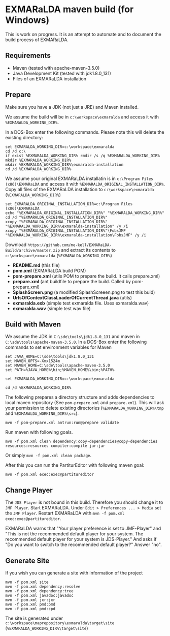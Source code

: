 # EXMARaLDA maven build (for Windows)

This is work on progress. It is an attempt to automate and to document the build process of EXMARaLDA.

## Requirements

- Maven (tested with apache-maven-3.5.0)
- Java Development Kit (tested with jdk1.8.0_131)
- Files of an EXMARaLDA installation

## Prepare

Make sure you have a JDK (not just a JRE) and Maven installed.

We assume the build will be in `c:\workspace\exmaralda` and access it with `%EXMARALDA_WORKING_DIR%`.

In a DOS-Box enter the following commands. Please note this will delete the existing directory:

    set EXMARALDA_WORKING_DIR=c:\workspace\exmaralda
    cd /d c:\
    if exist %EXMARALDA_WORKING_DIR% rmdir /s /q %EXMARALDA_WORKING_DIR%
    mkdir %EXMARALDA_WORKING_DIR%
    mkdir %EXMARALDA_WORKING_DIR%\exmaralda-installation
    cd /d %EXMARALDA_WORKING_DIR%

We assume your original EXMARaLDA installatin is in `c:\Program Files (x86)\EXMARaLDA` and access it with `%EXMARALDA_ORIGINAL_INSTALLATION_DIR%`.
Copy all files of the EXMARaLDA installation to `c:\workspace\exmaralda` (`%EXMARALDA_WORKING_DIR%`)

    set EXMARALDA_ORIGINAL_INSTALLATION_DIR=c:\Program Files (x86)\EXMARaLDA
    echo "%EXMARALDA_ORIGINAL_INSTALLATION_DIR%" "%EXMARALDA_WORKING_DIR%"
    cd /d "%EXMARALDA_ORIGINAL_INSTALLATION_DIR%"
    xcopy "%EXMARALDA_ORIGINAL_INSTALLATION_DIR%" "%EXMARALDA_WORKING_DIR%\exmaralda-installation" /y /i
    xcopy "%EXMARALDA_ORIGINAL_INSTALLATION_DIR%"\FobsJMF "%EXMARALDA_WORKING_DIR%\exmaralda-installation\FobsJMF" /y /i

Download `https://github.com/me-kell/EXMARaLDA-Build/archive/master.zip` and extract its contents to `c:\workspace\exmaralda` (`%EXMARALDA_WORKING_DIR%`)

- **README.md** (this file)
- **pom.xml** (EXMARaLDA build POM)
- **pom-prepare.xml** (utils POM to prepare the build. It calls prepare.xml)
- **prepare.xml** (ant buildfile to prepare the build. Called by pom-prepare.xml)
- **SplashScreen.png** (a modified SplashScreeen.png to test this buid)
- **UrlsOfContextClassLoaderOfCurrentThread.java** (utils)
- **exmaralda.exb** (simple test exmaralda file. Uses exmaralda.wav)
- **exmaralda.wav** (simple test wav file)

## Build with Maven

We assume the JDK in `C:\sde\tools\jdk1.8.0_131` and maven in `C:\sde\tools\apache-maven-3.5.0`.
In a DOS-Box enter the following commands to set environment variables for Maven

    set JAVA_HOME=C:\sde\tools\jdk1.8.0_131
    set MAVEN_OPTS=-Xmx1524m
    set MAVEN_HOME=C:\sde\tools\apache-maven-3.5.0
    set PATH=%JAVA_HOME%\bin;%MAVEN_HOME%\bin;%PATH%

    set EXMARALDA_WORKING_DIR=c:\workspace\exmaralda

    cd /d %EXMARALDA_WORKING_DIR%

The following prepares a directory structure and adds dependencies to local maven repository (See `pom-prepare.xml` and `prepare.xml`). This will ask your permission to delete existing directories (`%EXMARALDA_WORKING_DIR%\tmp` and `%EXMARALDA_WORKING_DIR%\src`).

    mvn -f pom-prepare.xml antrun:run@prepare validate

Run maven with following goals.

    mvn -f pom.xml clean dependency:copy-dependencies@copy-dependencies resources:resources compiler:compile jar:jar

Or simply `mvn -f pom.xml clean package`.

After this you can run the PartiturEditor with following maven goal:

    mvn -f pom.xml exec:exec@partitureditor

## Change Player

The `JDS Player` is not bound in this build. Therefore you should change it to `JMF Player`.
Start EXMARaLDA. Under `Edit > Preferences ... > Media` set the `JMF Player`.
Restart EXMARaLDA with `mvn -f pom.xml exec:exec@partitureditor`.

EXMARaLDA warns that "Your player preference is set to JMF-Player" and "This is not the recommended default player for your system. The recommended default player for your system is JDS-Player." And asks if "Do you want to switch to the recommended default player?" Answer "no".

## Generate Site

If you wish you can generate a site with information of the project

    mvn -f pom.xml site
    mvn -f pom.xml dependency:resolve
    mvn -f pom.xml dependency:tree
    mvn -f pom.xml javadoc:javadoc
    mvn -f pom.xml jxr:jxr
    mvn -f pom.xml pmd:pmd
    mvn -f pom.xml pmd:cpd

The site is generated under `c:\workspace\maprepository\exmaralda\target\site` (`%EXMARALDA_WORKING_DIR%\target\site`)

